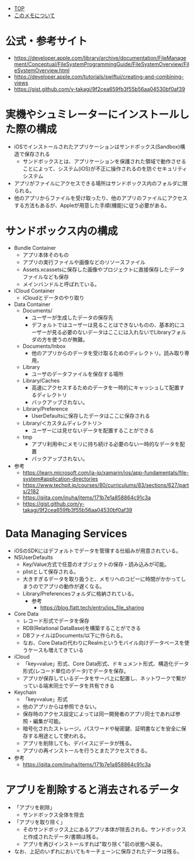 - [TOP](./README.md)
- [このメモについて](../README.md)


# 公式・参考サイト
* https://developer.apple.com/library/archive/documentation/FileManagement/Conceptual/FileSystemProgrammingGuide/FileSystemOverview/FileSystemOverview.html
* https://developer.apple.com/tutorials/swiftui/creating-and-combining-views
* https://gist.github.com/y-takagi/9f2cea659fb3f55b56aa04530bf0af39

# 実機やシュミレーターにインストールした際の構成
* iOSでインストールされたアプリケーションはサンドボックス(Sandbox)構造で保存される
    * サンドボックスとは、アプリケーションを保護された領域で動作させることによって、システム(iOS)が不正に操作されるのを防ぐセキュリティシステム
* アプリがファイルにアクセスできる場所はサンドボックス内のフォルダに限られる。
* 他のアプリからファイルを受け取ったり、他のアプリのファイルにアクセスする方法もあるが、Appleが用意した手順(機能)に従う必要がある。

# サンドボックス内の構成
* Bundle Container
    * アプリ本体そのもの
    * アプリの実行ファイルや画像などのリソースファイル
    * Assets.xcassetsに保存した画像やプロジェクトに直接保存したデータファイルなども保存
    * メインバンドルと呼ばれている。
* iCloud Container
    * iCloudとデータのやり取り
* Data Container
    * Documents/
        * ユーザーが生成したデータの保存先
        * デフォルトではユーザーは見ることはできないものの、基本的にユーザーが見る必要のないデータはここには入れないでLibraryフォルダの方を使うのが無難。
    * Documents/Inbox
        * 他のアプリからのデータを受け取るためのディレクトリ。読み取り専用。
    * Library
        * ユーザのデータファイルを保存する場所
    * Library/Caches
        * 高速にアクセスするためのデータを一時的にキャッシュして配置するディレクトリ
        * バックアップされない。
    * Library/Preference
        * UserDefaultsに保存したデータはここに保存される
    * Library/＜カスタムディレクトリ＞
        * ユーザーには見せないデータを配置することができる
    * tmp
        * アプリ利用中にメモリに持ち続ける必要のない一時的なデータを配置
        * バックアップされない。
* 参考
    * https://learn.microsoft.com/ja-jp/xamarin/ios/app-fundamentals/file-system#application-directories
    * https://www.techpit.jp/courses/80/curriculums/83/sections/627/parts/2182
    * https://qiita.com/inuha/items/171b7e1a858864c91c3a
    * https://gist.github.com/y-takagi/9f2cea659fb3f55b56aa04530bf0af39

# Data Managing Services
* iOSのSDKにはデフォルトでデータを管理する仕組みが用意されている。
* NSUserDefaults
    * Key/Value方式で任意のオブジェクトの保存・読み込みが可能。
    * plistとして保存される。
    * 大きすぎるデータを取り扱うと、メモリへのコピーに時間がかかってしまうのでアプリの動作が遅くなる。
    * Library/Preferencesフォルダに格納されている。
        * 参考
            * https://blog.flatt.tech/entry/ios_file_sharing
* Core Data
    * レコード形式でデータを保存
    * RDB(Relational DataBase)を構築することができる
    * DBファイルはDocuments/以下に作られる。
    * なお、Core Dataの代わりにRealmというモバイル向けデータベースを使うケースも増えてきている
* iCloud
    * 「key=value」形式、Core Data形式、ドキュメント形式、構造化データ形式(レコード単位のデータ)でデータを保存。
    * アプリが保存しているデータをサーバ上に配置し、ネットワークで繋がっている端末同士でデータを共有できる
* Keychain
    * 「key=value」形式
    * 他のアプリからは参照できない。
    * 保存時のアクセス設定によっては同一開発者のアプリ同士であれば参照・編集が可能。
    * 暗号化されたストレージ。パスワードや秘密鍵、証明書などを安全に保存する用途として使われる。
    * アプリを削除しても、デバイスにデータが残る。
    * アプリの再インストールを行うとまたアクセスできる。
* 参考
    * https://qiita.com/inuha/items/171b7e1a858864c91c3a


# アプリを削除すると消去されるデータ
* 「アプリを削除」
    * サンドボックス全体を除去
* 「アプリを取り除く」
    * そのサンドボックス上にあるアプリ本体が除去される。サンドボックスと作成されたデータ/書類は残る。
    * アプリを再びインストールすれば"取り除く"前の状態へ戻る。 
* なお、上記のいずれにおいてもキーチェーンに保存されたデータは残る。